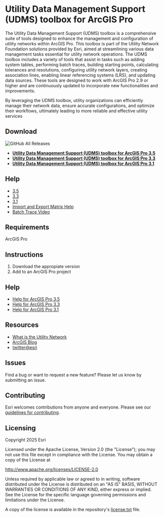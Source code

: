 # Utility Data Management Support (UDMS) toolbox for ArcGIS Pro

The Utility Data Management Support (UDMS) toolbox is a comprehensive suite of tools designed to enhance the management and configuration of utility networks within ArcGIS Pro. This toolbox is part of the Utility Network Foundation solutions provided by Esri, aimed at streamlining various data management tasks essential for utility network operations.
The UDMS toolbox includes a variety of tools that assist in tasks such as adding system tables, performing batch traces, building starting points, calculating tolerances and resolutions, configuring utility network layers, creating association lines, enabling linear referencing systems (LRS), and updating data sources. These tools are designed to work with ArcGIS Pro 2.9 or higher and are continuously updated to incorporate new functionalities and improvements.
 
By leveraging the UDMS toolbox, utility organizations can efficiently manage their network data, ensure accurate configurations, and optimize their workflows, ultimately leading to more reliable and effective utility services


Download
--------

![GitHub All Releases](https://img.shields.io/github/downloads/esri/deep-learning-frameworks/total?style=for-the-badge)
- **[Utility Data Management Support (UDMS) toolbox for ArcGIS Pro 3.5](https://github.com/Esri/Utility-Data-Management-Support-Tools/releases/download/5_8_2025_3_5/UtilityDataManagementSupport.atbx)**
- **[Utility Data Management Support (UDMS) toolbox for ArcGIS Pro 3.3](https://github.com/Esri/Utility-Data-Management-Support-Tools/releases/download/5_8_2025_3-3-4/UtilityDataManagementSupport.atbx)**
- **[Utility Data Management Support (UDMS) toolbox for ArcGIS Pro 3.1](https://github.com/Esri/Utility-Data-Management-Support-Tools/releases/download/6_1_2023_3.1.1/UtilityDataManagementSupport.atbx)**

Help
----

- [3.5](https://esri.github.io/Utility-Data-Management-Support-Tools/docs/3.5/)
- [3.3](https://esri.github.io/Utility-Data-Management-Support-Tools/docs/3.3/)
- [3.1](https://esri.github.io/Utility-Data-Management-Support-Tools/docs/3.1/)
- [Import and Export Matrix Help](./help/ImportExport_matrix.md)
- [Batch Trace Video](./help/BatchTrace.mp4)

Requirements
------------

ArcGIS Pro

Instructions
------------

1. Download the appropiate version
2. Add to an ArcGIS Pro project

Help
------------

- [Help for ArcGIS Pro 3.5](https://esri.github.io/Utility-Data-Management-Support-Tools/docs/3.5/)
- [Help for ArcGIS Pro 3.3](https://esri.github.io/Utility-Data-Management-Support-Tools/docs/3.3/)
- [Help for ArcGIS Pro 3.1](https://esri.github.io/Utility-Data-Management-Support-Tools/docs/3.1/)

Resources
---------

- [What is the Utility Network](https://pro.arcgis.com/en/pro-app/latest/help/data/utility-network/what-is-a-utility-network-.htm)
- [ArcGIS Blog](http://blogs.esri.com/esri/arcgis/)
- [twitter@esri](http://twitter.com/esri)

Issues
------

Find a bug or want to request a new feature?  Please let us know by submitting an issue.

Contributing
------------
Esri welcomes contributions from anyone and everyone. Please see our [guidelines for contributing](https://github.com/esri/contributing).

Licensing
---------

Copyright 2025 Esri

Licensed under the Apache License, Version 2.0 (the "License");
you may not use this file except in compliance with the License.
You may obtain a copy of the License at

   http://www.apache.org/licenses/LICENSE-2.0

Unless required by applicable law or agreed to in writing, software
distributed under the License is distributed on an "AS IS" BASIS,
WITHOUT WARRANTIES OR CONDITIONS OF ANY KIND, either express or implied.
See the License for the specific language governing permissions and
limitations under the License.

A copy of the license is available in the repository's [license.txt](/license.txt) file.
